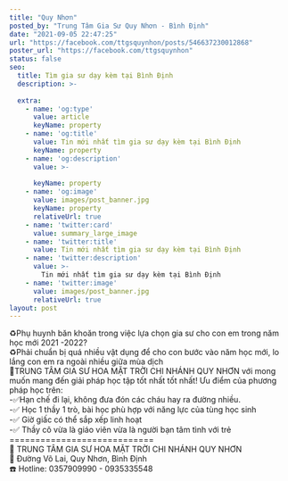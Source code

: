 ```yaml
---
title: "Quy Nhơn"
posted_by: "Trung Tâm Gia Sư Quy Nhơn - Bình Định"
date: "2021-09-05 22:47:25"
url: "https://facebook.com/ttgsquynhon/posts/546637230012868"
poster_url: "https://facebook.com/ttgsquynhon"
status: false
seo:
  title: Tìm gia sư dạy kèm tại Bình Định
  description: >-
    
  extra:
    - name: 'og:type'
      value: article
      keyName: property
    - name: 'og:title'
      value: Tin mới nhất tìm gia sư dạy kèm tại Bình Định
      keyName: property
    - name: 'og:description'
      value: >-
        
      keyName: property
    - name: 'og:image'
      value: images/post_banner.jpg
      keyName: property
      relativeUrl: true
    - name: 'twitter:card'
      value: summary_large_image
    - name: 'twitter:title'
      value: Tin mới nhất tìm gia sư dạy kèm tại Bình Định
    - name: 'twitter:description'
      value: >-
        Tin mới nhất tìm gia sư dạy kèm tại Bình Định
    - name: 'twitter:image'
      value: images/post_banner.jpg
      relativeUrl: true
layout: post
---
```

♻️Phụ huynh băn khoăn trong việc lựa chọn gia sư cho con em trong năm học mới 2021 -2022?<br>♻️Phải chuẩn bị quá nhiều vật dụng để cho con bước vào năm học mới, lo lắng con em ra ngoài nhiều giữa mùa dịch<br>🔰TRUNG TÂM GIA SƯ HOA MẶT TRỜI CHI NHÁNH QUY NHƠN với mong muốn mang đến giải pháp học tập tốt nhất tốt nhất! Ưu điểm của phương pháp học trên:<br>-✅Hạn chế đi lại, không đưa đón các cháu hay ra đường nhiều.<br>-✅ Học 1 thầy 1 trò, bài học phù hợp với năng lực của tùng học sinh<br>-✅ Giờ giấc có thể sắp xếp linh hoạt<br>-✅ Thầy cô vừa là giáo viên vừa là người bạn tâm tình với trẻ<br>============================<br>📖 TRUNG TÂM GIA SƯ HOA MẶT TRỜI CHI NHÁNH QUY NHƠN<br>🚩 Đường Võ Lai, Quy Nhơn, Bình Định<br>☎️ Hotline: 0357909990 - 0935335548
